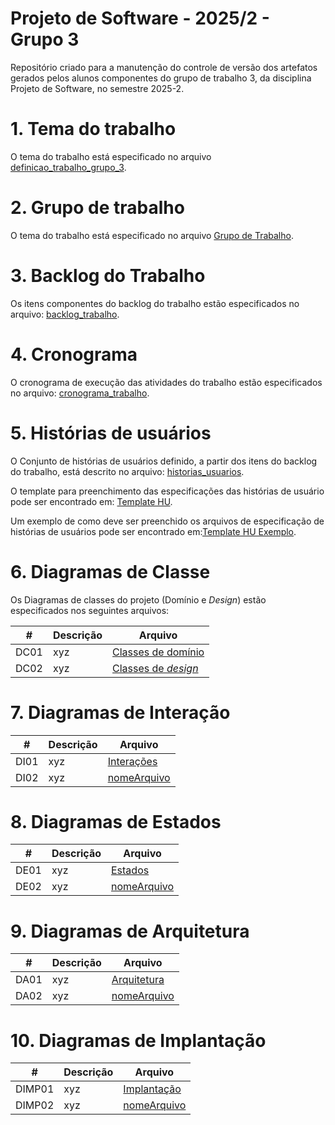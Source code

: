 # Projeto de Software - 2025/2 - Grupo 3
Repositório criado para a manutenção do controle de versão dos artefatos gerados pelos alunos componentes do grupo de trabalho 3, da disciplina Projeto de Software, no semestre 2025-2.

# 1. Tema do trabalho

O tema do trabalho está especificado no arquivo [definicao_trabalho_grupo_3](https://github.com/gilmarUFG/ps-20252-g3/blob/develop/definicao_trabalho_grupo_3.md).

# 2. Grupo de trabalho

O tema do trabalho está especificado no arquivo [Grupo de Trabalho](https://github.com/gilmarUFG/ps-20252-g3/blob/develop/grupo_trabalho.md).

# 3. Backlog do Trabalho

Os itens componentes do backlog do trabalho estão especificados no arquivo: [backlog_trabalho](https://github.com/gilmarUFG/ps-20252-g3/blob/develop/backlog_trabalho.md).

# 4. Cronograma

O cronograma de execução das atividades do trabalho estão especificados no arquivo: [cronograma_trabalho](https://github.com/gilmarUFG/ps-20252-g3/blob/develop/cronograma_trabalho.md).

# 5. Histórias de usuários

O Conjunto de histórias de usuários definido, a partir dos itens do backlog do trabalho, está descrito no arquivo: [historias_usuarios](https://github.com/gilmarUFG/ps-20252-g3/blob/develop/historias_usuarios/historias_usuarios.md).

O template para preenchimento das especificações das histórias de usuário pode ser encontrado em: [Template HU](https://github.com/gilmarUFG/ps-20252-g3/blob/develop/historias_usuarios/template_hu.md).

Um exemplo de como deve ser preenchido os arquivos de especificação de histórias de usuários pode ser encontrado em:[Template HU Exemplo](https://github.com/gilmarUFG/ps-20252-g3/blob/develop/historias_usuarios/template_hu_exemplo.md).

# 6. Diagramas de Classe

Os Diagramas de classes do projeto (Domínio e _Design_) estão especificados nos seguintes arquivos:

|#|Descrição|Arquivo|
|--|--|--|
|DC01|xyz|[Classes de domínio](https://github.com/gilmarUFG/ps-20252-g3/blob/develop/diagramas/classes/classesDominio.pu)|
|DC02|xyz|[Classes de _design_](https://github.com/gilmarUFG/ps-20252-g3/blob/develop/diagramas/classes/classesDesign.pu)|

# 7. Diagramas de Interação
|#|Descrição|Arquivo|
|--|--|--|
|DI01|xyz|[Interações](https://github.com/gilmarUFG/ps-20252-g3/blob/develop/diagramas/iteracao/iteracao.pu)|
|DI02|xyz|[nomeArquivo](url)|

# 8. Diagramas de Estados
|#|Descrição|Arquivo|
|--|--|--|
|DE01|xyz|[Estados](https://github.com/gilmarUFG/ps-20252-g3/blob/develop/diagramas/estados/estados.pu)|
|DE02|xyz|[nomeArquivo](url)|

# 9. Diagramas de Arquitetura
|#|Descrição|Arquivo|
|--|--|--|
|DA01|xyz|[Arquitetura](https://github.com/gilmarUFG/ps-20252-g3/blob/develop/diagramas/arquitetura/arquitetura.pu)|
|DA02|xyz|[nomeArquivo](url)|

# 10. Diagramas de Implantação
|#|Descrição|Arquivo|
|--|--|--|
|DIMP01|xyz|[Implantação](https://github.com/gilmarUFG/ps-20252-g3/blob/develop/diagramas/implantacao/implantacao.pu)|
|DIMP02|xyz|[nomeArquivo](url)|
